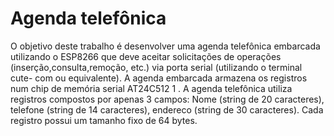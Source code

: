 # Agenda telefônica 

O objetivo deste trabalho é desenvolver uma agenda telefônica embarcada utilizando o ESP8266 que deve
aceitar solicitações de operações (inserção,consulta,remoção, etc.) via porta serial (utilizando o terminal cute-
com ou equivalente). A agenda embarcada armazena os registros num chip de memória serial AT24C512 1
.
A agenda telefônica utiliza registros compostos por apenas 3 campos: Nome (string de 20 caracteres),
telefone (string de 14 caracteres), endereco (string de 30 caracteres). Cada registro possui um tamanho fixo
de 64 bytes.
